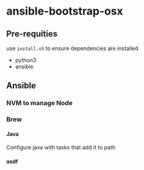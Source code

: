 # ansible-bootstrap-osx

## Pre-requities

use `install.sh` to ensure dependencies are installed
- python3
- ansible

## Ansible

### NVM to manage Node

### Brew

#### Java

Configure java with tasks that add it to path

#### asdf
